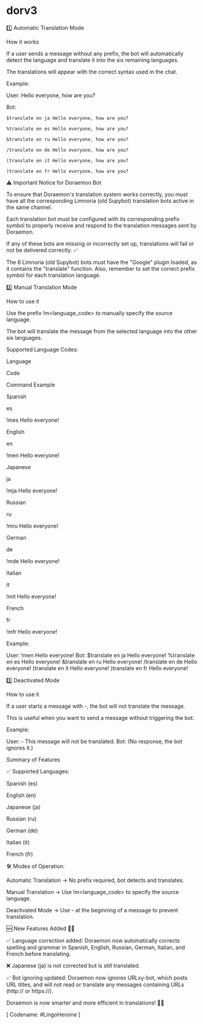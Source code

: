 # dorv3

1️⃣ Automatic Translation Mode

How it works

If a user sends a message without any prefix, the bot will automatically detect the language and translate it into the six remaining languages.

The translations will appear with the correct syntax used in the chat.

Example:

User: Hello everyone, how are you?

Bot:

    $translate en ja Hello everyone, how are you?
    
    %translate en es Hello everyone, how are you?
    
    &translate en ru Hello everyone, how are you?
    
    /translate en de Hello everyone, how are you?
    
    (translate en it Hello everyone, how are you?
    
    )translate en fr Hello everyone, how are you?
    

⚠ Important Notice for Doraemon Bot

To ensure that Doraemon's translation system works correctly, you must have all the corresponding Limnoria (old Supybot) translation bots active in the same channel.

Each translation bot must be configured with its corresponding prefix symbol to properly receive and respond to the translation messages sent by Doraemon.

If any of these bots are missing or incorrectly set up, translations will fail or not be delivered correctly. ✅

The 6 Limnoria (old Supybot) bots must have the "Google" plugin loaded, as it contains the "translate" function. Also, remember to set the correct prefix symbol for each translation language.

2️⃣ Manual Translation Mode

How to use it

Use the prefix !m<language_code> <message> to manually specify the source language.

The bot will translate the message from the selected language into the other six languages.

Supported Language Codes:

Language

Code

Command Example

Spanish

es

!mes Hello everyone!

English

en

!men Hello everyone!

Japanese

ja

!mja Hello everyone!

Russian

ru

!mru Hello everyone!

German

de

!mde Hello everyone!

Italian

it

!mit Hello everyone!

French

fr

!mfr Hello everyone!

Example:

User: !men Hello everyone!
Bot:
    $translate en ja Hello everyone!
    %translate en es Hello everyone!
    &translate en ru Hello everyone!
    /translate en de Hello everyone!
    (translate en it Hello everyone!
    )translate en fr Hello everyone!

3️⃣ Deactivated Mode

How to use it

If a user starts a message with -, the bot will not translate the message.

This is useful when you want to send a message without triggering the bot.

Example:

User: - This message will not be translated.
Bot: (No response, the bot ignores it.)

Summary of Features

✅ Supported Languages:

Spanish (es)

English (en)

Japanese (ja)

Russian (ru)

German (de)

Italian (it)

French (fr)

🛠 Modes of Operation:

Automatic Translation → No prefix required, bot detects and translates.

Manual Translation → Use !m<language_code> to specify the source language.

Deactivated Mode → Use - at the beginning of a message to prevent translation.

🆕 New Features Added 🚀🔥

✅ Language correction added: Doraemon now automatically corrects spelling and grammar in Spanish, English, Russian, German, Italian, and French before translating.

❌ Japanese (ja) is not corrected but is still translated.

✅ Bot ignoring updated: Doraemon now ignores URLxy-bot, which posts URL titles, and will not read or translate any messages containing URLs (http:// or https://).

Doraemon is now smarter and more efficient in translations! 🚀🔥

[ Codename: #LingoHeroine ]

